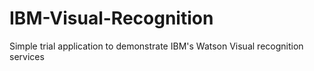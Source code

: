 # IBM-Visual-Recognition
Simple trial application to demonstrate IBM's Watson Visual recognition services
